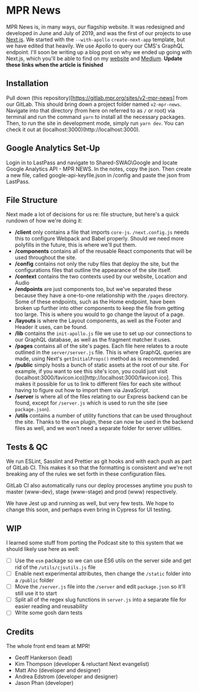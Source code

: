 # MPR News 

MPR News is, in many ways, our flagship website. It was redesigned and developed in June and July of 2019, and was the first of our projects to use [Next.js](https://nextjs.org/). We started with the `--with-apollo` `create-next-app` template, but we have edited that heavily. We use Apollo to query our CMS's GraphQL endpoint. I'll soon be writing up a blog post on why we ended up going with Next.js, which you'll be able to find on my [website](https://kimthompson.me) and [Medium](https://medium.com). **Update these links when the article is finished**

## Installation

Pull down (this repository)[https://gitlab.mpr.org/sites/v2-mpr-news] from our GitLab. This should bring down a project folder named `v2-mpr-news`. Navigate into that directory (from here on referred to as `/` or root) via terminal and run the command `yarn` to install all the necessary packages. Then, to run the site in development mode, simply run `yarn dev`. You can check it out at (localhost:3000)(http://localhost:3000).

## Google Analytics Set-Up
Login in to LastPass and navigate to Shared-SWAG\Google and locate Google Analytics API - MPR NEWS. In the notes, copy the json. Then create a new file, called google-api-keyfile.json in /config and paste the json from LastPass. 

## File Structure

Next made a lot of decisions for us re: file structure, but here's a quick rundown of how we're doing it:

- **/client** only contains a file that imports `core-js`. `/next.config.js` needs this to configure Webpack and Babel properly. Should we need more polyfills in the future, this is where we'll put them.
- **/components** contains all of the reusable React components that will be used throughout the site.
- **/config** contains not only the ruby files that deploy the site, but the configurations files that outline the appearance of the site itself.
- **/context** contains the two contexts used by our website, Location and Audio 
- **/endpoints** are just components too, but we've separated these because they have a one-to-one relationship with the `/pages` directory. Some of these endpoints, such as the Home endpoint, have been broken up further into other components to keep the file from getting too large. This is where you would to go change the layout of a page.
- **/layouts** is where the Layout components, as well as the Footer and Header it uses, can be found.
- **/lib** contains the `init-apollo.js` file we use to set up our connections to our GraphQL database, as well as the fragment matcher it uses.
- **/pages** contains all of the site's pages. Each file here relates to a route outlined in the `server/server.js` file. This is where GraphQL queries are made, using Next's `getInitialProps()` method as is recommended.
- **/public** simply hosts a bunch of static assets at the root of our site.  For example, if you want to see this site's icon, you could just visit (localhost:3000/favicon.ico)[http://localhost:3000/favicon.ico]. This makes it possible for us to link to different files for each site without having to figure out how to import them via JavaScript. 
- **/server** is where all of the files relating to our Express backend can be found, except for `/server.js` which is used to run the site (see `package.json`).
- **/utils** contains a number of utility functions that can be used throughout the site. Thanks to the `esm` plugin, these can now be used in the backend files as well, and we won't need a separate folder for server utilities.

## Tests & QC

We run ESLint, Sasslint and Prettier as git hooks and with each push as part of GitLab CI. This makes it so that the formatting is consistent and we're not breaking any of the rules we set forth in these configuration files.

GitLab CI also automatically runs our deploy processes anytime you push to master (www-dev), stage (www-stage) and prod (www) respectively.

We have Jest up and running as well, but very few tests. We hope to change this soon, and perhaps even bring in Cypress for UI testing.

## WIP

I learned some stuff from porting the Podcast site to this system that we should likely use here as well:

- [ ] Use the `esm` package so we can use ES6 utils on the server side and get rid of the `/utils/cjsutils.js` file
- [ ] Enable next experimental attributes, then change the `/static` folder into a `/public` folder
- [ ] Move the `/server.js` file into the `/server` and edit `package.json` so it'll still use it to start
- [ ] Split all of the regex slug functions in `server.js` into a separate file for easier reading and reusability
- [ ] Write some gosh darn tests

## Credits

The whole front end team at MPR!

- Geoff Hankerson (lead)
- Kim Thompson (developer & reluctant Next evangelist)
- Matt Aho (developer and designer)
- Andrea Edstrom (developer and designer)
- Jason Phan (developer)
